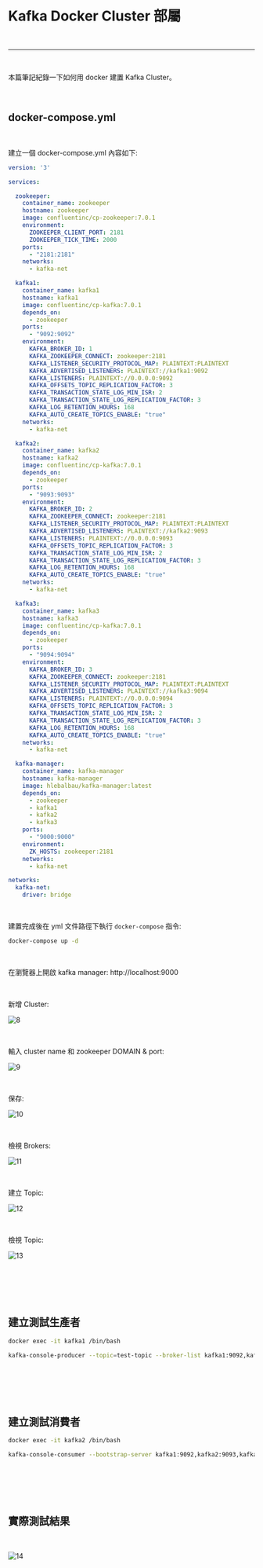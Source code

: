 # Kafka Docker Cluster 部屬

<br>

---

<br>

本篇筆記紀錄一下如何用 docker 建置 Kafka Cluster。

<br>



## docker-compose.yml

<br>

建立一個 docker-compose.yml 內容如下:

```yml
version: '3'

services:

  zookeeper:
    container_name: zookeeper
    hostname: zookeeper
    image: confluentinc/cp-zookeeper:7.0.1
    environment:
      ZOOKEEPER_CLIENT_PORT: 2181
      ZOOKEEPER_TICK_TIME: 2000
    ports:
      - "2181:2181"
    networks:
      - kafka-net

  kafka1:
    container_name: kafka1
    hostname: kafka1
    image: confluentinc/cp-kafka:7.0.1
    depends_on:
      - zookeeper
    ports:
      - "9092:9092"
    environment:
      KAFKA_BROKER_ID: 1
      KAFKA_ZOOKEEPER_CONNECT: zookeeper:2181
      KAFKA_LISTENER_SECURITY_PROTOCOL_MAP: PLAINTEXT:PLAINTEXT
      KAFKA_ADVERTISED_LISTENERS: PLAINTEXT://kafka1:9092
      KAFKA_LISTENERS: PLAINTEXT://0.0.0.0:9092
      KAFKA_OFFSETS_TOPIC_REPLICATION_FACTOR: 3
      KAFKA_TRANSACTION_STATE_LOG_MIN_ISR: 2
      KAFKA_TRANSACTION_STATE_LOG_REPLICATION_FACTOR: 3
      KAFKA_LOG_RETENTION_HOURS: 168
      KAFKA_AUTO_CREATE_TOPICS_ENABLE: "true"
    networks:
      - kafka-net

  kafka2:
    container_name: kafka2
    hostname: kafka2
    image: confluentinc/cp-kafka:7.0.1
    depends_on:
      - zookeeper
    ports:
      - "9093:9093"
    environment:
      KAFKA_BROKER_ID: 2
      KAFKA_ZOOKEEPER_CONNECT: zookeeper:2181
      KAFKA_LISTENER_SECURITY_PROTOCOL_MAP: PLAINTEXT:PLAINTEXT
      KAFKA_ADVERTISED_LISTENERS: PLAINTEXT://kafka2:9093
      KAFKA_LISTENERS: PLAINTEXT://0.0.0.0:9093
      KAFKA_OFFSETS_TOPIC_REPLICATION_FACTOR: 3
      KAFKA_TRANSACTION_STATE_LOG_MIN_ISR: 2
      KAFKA_TRANSACTION_STATE_LOG_REPLICATION_FACTOR: 3
      KAFKA_LOG_RETENTION_HOURS: 168
      KAFKA_AUTO_CREATE_TOPICS_ENABLE: "true"
    networks:
      - kafka-net

  kafka3:
    container_name: kafka3
    hostname: kafka3
    image: confluentinc/cp-kafka:7.0.1
    depends_on:
      - zookeeper
    ports:
      - "9094:9094"
    environment:
      KAFKA_BROKER_ID: 3
      KAFKA_ZOOKEEPER_CONNECT: zookeeper:2181
      KAFKA_LISTENER_SECURITY_PROTOCOL_MAP: PLAINTEXT:PLAINTEXT
      KAFKA_ADVERTISED_LISTENERS: PLAINTEXT://kafka3:9094
      KAFKA_LISTENERS: PLAINTEXT://0.0.0.0:9094
      KAFKA_OFFSETS_TOPIC_REPLICATION_FACTOR: 3
      KAFKA_TRANSACTION_STATE_LOG_MIN_ISR: 2
      KAFKA_TRANSACTION_STATE_LOG_REPLICATION_FACTOR: 3
      KAFKA_LOG_RETENTION_HOURS: 168
      KAFKA_AUTO_CREATE_TOPICS_ENABLE: "true"
    networks:
      - kafka-net

  kafka-manager:
    container_name: kafka-manager
    hostname: kafka-manager
    image: hlebalbau/kafka-manager:latest
    depends_on:
      - zookeeper
      - kafka1
      - kafka2
      - kafka3
    ports:
      - "9000:9000"
    environment:
      ZK_HOSTS: zookeeper:2181
    networks:
      - kafka-net

networks:
  kafka-net:
    driver: bridge
```

<br>

建置完成後在 yml 文件路徑下執行 `docker-compose` 指令:

```bash
docker-compose up -d
```

<br>

在瀏覽器上開啟 kafka manager: http://localhost:9000

<br>

新增 Cluster: 

![8](imgs/8.jpg)

<br>

輸入 cluster name 和 zookeeper DOMAIN & port: 

![9](imgs/9.jpg)

<br>

保存:

![10](imgs/10.jpg)

<br>

檢視 Brokers:

![11](imgs/11.jpg)

<br>

建立 Topic:

![12](imgs/12.jpg)


<br>

檢視 Topic:

![13](imgs/13.jpg)

<br>
<br>
<br>
<br>

## 建立測試生產者

```bash
docker exec -it kafka1 /bin/bash

kafka-console-producer --topic=test-topic --broker-list kafka1:9092,kafka2:9093,kafka3:9094
```

<br>
<br>
<br>
<br>

## 建立測試消費者

```bash
docker exec -it kafka2 /bin/bash

kafka-console-consumer --bootstrap-server kafka1:9092,kafka2:9093,kafka3:9094 --from-beginning --topic test-topic
```

<br>
<br>
<br>
<br>

## 實際測試結果

<br>

![14](imgs/14.jpg)




